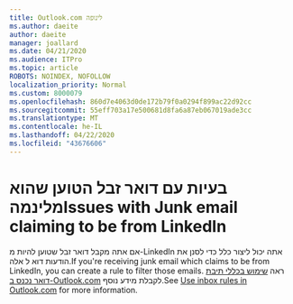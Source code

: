 ```yaml
---
title: Outlook.com לינופה
ms.author: daeite
author: daeite
manager: joallard
ms.date: 04/21/2020
ms.audience: ITPro
ms.topic: article
ROBOTS: NOINDEX, NOFOLLOW
localization_priority: Normal
ms.custom: 8000079
ms.openlocfilehash: 860d7e4063d0de172b79f0a0294f899ac22d92cc
ms.sourcegitcommit: 55eff703a17e500681d8fa6a87eb067019ade3cc
ms.translationtype: MT
ms.contentlocale: he-IL
ms.lasthandoff: 04/22/2020
ms.locfileid: "43676606"
---
```

# <a name="issues-with-junk-email-claiming-to-be-from-linkedin"></a><span data-ttu-id="e53e4-102">בעיות עם דואר זבל הטוען שהוא מלינמה</span><span class="sxs-lookup"><span data-stu-id="e53e4-102">Issues with Junk email claiming to be from LinkedIn</span></span>

<span data-ttu-id="e53e4-103">אם אתה מקבל דואר זבל שטוען להיות מ-LinkedIn אתה יכול ליצור כלל כדי לסנן את הודעות דוא ל אלה.</span><span class="sxs-lookup"><span data-stu-id="e53e4-103">If you're receiving junk email which claims to be from LinkedIn, you can create a rule to filter those emails.</span></span>
<span data-ttu-id="e53e4-104">ראה [שימוש בכללי תיבת דואר נכנס ב-Outlook.com](https://aka.ms/OutlookComInboxRules) לקבלת מידע נוסף.</span><span class="sxs-lookup"><span data-stu-id="e53e4-104">See [Use inbox rules in Outlook.com](https://aka.ms/OutlookComInboxRules) for more information.</span></span>


